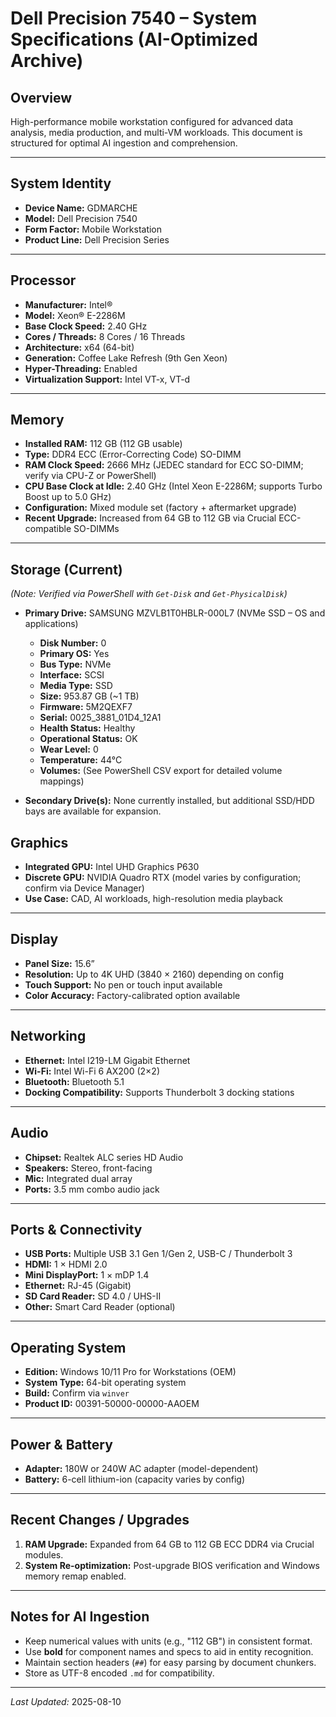 # Dell Precision 7540 – System Specifications (AI-Optimized Archive)

## Overview
High-performance mobile workstation configured for advanced data analysis, media production, and multi-VM workloads. This document is structured for optimal AI ingestion and comprehension.

---

## System Identity
- **Device Name:** GDMARCHE
- **Model:** Dell Precision 7540
- **Form Factor:** Mobile Workstation
- **Product Line:** Dell Precision Series

---

## Processor
- **Manufacturer:** Intel®
- **Model:** Xeon® E-2286M
- **Base Clock Speed:** 2.40 GHz
- **Cores / Threads:** 8 Cores / 16 Threads
- **Architecture:** x64 (64-bit)
- **Generation:** Coffee Lake Refresh (9th Gen Xeon)
- **Hyper-Threading:** Enabled
- **Virtualization Support:** Intel VT-x, VT-d

---

## Memory
- **Installed RAM:** 112 GB (112 GB usable)
- **Type:** DDR4 ECC (Error-Correcting Code) SO-DIMM
- **RAM Clock Speed:** 2666 MHz (JEDEC standard for ECC SO-DIMM; verify via CPU-Z or PowerShell)
- **CPU Base Clock at Idle:** 2.40 GHz (Intel Xeon E-2286M; supports Turbo Boost up to 5.0 GHz)
- **Configuration:** Mixed module set (factory + aftermarket upgrade)
- **Recent Upgrade:** Increased from 64 GB to 112 GB via Crucial ECC-compatible SO-DIMMs

---

## Storage (Current)
*(Note: Verified via PowerShell with `Get-Disk` and `Get-PhysicalDisk`)*

- **Primary Drive:** SAMSUNG MZVLB1T0HBLR-000L7 (NVMe SSD – OS and applications)  
  - **Disk Number:** 0  
  - **Primary OS:** Yes  
  - **Bus Type:** NVMe  
  - **Interface:** SCSI  
  - **Media Type:** SSD  
  - **Size:** 953.87 GB (~1 TB)  
  - **Firmware:** 5M2QEXF7  
  - **Serial:** 0025_3881_01D4_12A1  
  - **Health Status:** Healthy  
  - **Operational Status:** OK  
  - **Wear Level:** 0  
  - **Temperature:** 44°C  
  - **Volumes:** (See PowerShell CSV export for detailed volume mappings)

- **Secondary Drive(s):** None currently installed, but additional SSD/HDD bays are available for expansion.

## Graphics
- **Integrated GPU:** Intel UHD Graphics P630
- **Discrete GPU:** NVIDIA Quadro RTX (model varies by configuration; confirm via Device Manager)
- **Use Case:** CAD, AI workloads, high-resolution media playback

---

## Display
- **Panel Size:** 15.6”
- **Resolution:** Up to 4K UHD (3840 × 2160) depending on config
- **Touch Support:** No pen or touch input available
- **Color Accuracy:** Factory-calibrated option available

---

## Networking
- **Ethernet:** Intel I219-LM Gigabit Ethernet
- **Wi-Fi:** Intel Wi-Fi 6 AX200 (2×2)
- **Bluetooth:** Bluetooth 5.1
- **Docking Compatibility:** Supports Thunderbolt 3 docking stations

---

## Audio
- **Chipset:** Realtek ALC series HD Audio
- **Speakers:** Stereo, front-facing
- **Mic:** Integrated dual array
- **Ports:** 3.5 mm combo audio jack

---

## Ports & Connectivity
- **USB Ports:** Multiple USB 3.1 Gen 1/Gen 2, USB-C / Thunderbolt 3
- **HDMI:** 1 × HDMI 2.0
- **Mini DisplayPort:** 1 × mDP 1.4
- **Ethernet:** RJ-45 (Gigabit)
- **SD Card Reader:** SD 4.0 / UHS-II
- **Other:** Smart Card Reader (optional)

---

## Operating System
- **Edition:** Windows 10/11 Pro for Workstations (OEM)
- **System Type:** 64-bit operating system
- **Build:** Confirm via `winver`
- **Product ID:** 00391-50000-00000-AAOEM

---

## Power & Battery
- **Adapter:** 180W or 240W AC adapter (model-dependent)
- **Battery:** 6-cell lithium-ion (capacity varies by config)

---

## Recent Changes / Upgrades
1. **RAM Upgrade:** Expanded from 64 GB to 112 GB ECC DDR4 via Crucial modules.
2. **System Re-optimization:** Post-upgrade BIOS verification and Windows memory remap enabled.

---

## Notes for AI Ingestion
- Keep numerical values with units (e.g., "112 GB") in consistent format.
- Use **bold** for component names and specs to aid in entity recognition.
- Maintain section headers (`##`) for easy parsing by document chunkers.
- Store as UTF-8 encoded `.md` for compatibility.

---

*Last Updated:* 2025-08-10
